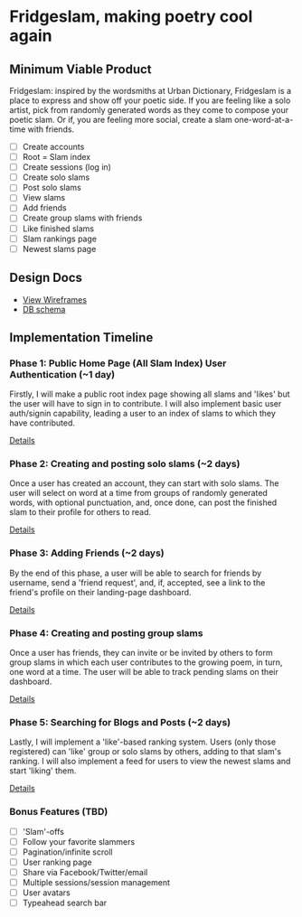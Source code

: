 # Fridgeslam, making poetry cool again


## Minimum Viable Product
Fridgeslam: inspired by the wordsmiths at Urban Dictionary, Fridgeslam is a place to express and show off your poetic side. If you are feeling like a solo artist, pick from randomly generated words as they come to compose your poetic slam. Or if, you are feeling more social, create a slam one-word-at-a-time with friends.

<!-- This is a Markdown checklist. Use it to keep track of your progress! -->

- [ ] Create accounts
- [ ] Root = Slam index
- [ ] Create sessions (log in)
- [ ] Create solo slams
- [ ] Post solo slams
- [ ] View slams
- [ ] Add friends
- [ ] Create group slams with friends
- [ ] Like finished slams
- [ ] Slam rankings page
- [ ] Newest slams page

## Design Docs
* [View Wireframes][views]
* [DB schema][schema]

[views]: ./docs/views.md
[schema]: ./docs/schema.md

## Implementation Timeline

### Phase 1: Public Home Page (All Slam Index) User Authentication (~1 day)
Firstly, I will make a public root index page showing all slams and 'likes' but the user will have to sign in to contribute. I will also implement basic user auth/signin capability, leading a user to an index of slams to which they have contributed.

[Details][phase-one]

### Phase 2: Creating and posting solo slams (~2 days)
Once a user has created an account, they can start with solo slams. The user will select on word at a time from groups of randomly generated words, with optional punctuation, and, once done, can post the finished slam to their profile for others to read.

[Details][phase-two]

### Phase 3: Adding Friends (~2 days)
By the end of this phase, a user will be able to search for friends by username, send a 'friend request', and, if, accepted, see a link to the friend's profile on their landing-page dashboard.

[Details][phase-three]

### Phase 4: Creating and posting group slams
Once a user has friends, they can invite or be invited by others to form group slams in which each user contributes to the growing poem, in turn, one word at a time. The user will be able to track pending slams on their dashboard.

[Details][phase-four]

### Phase 5: Searching for Blogs and Posts (~2 days)
Lastly, I will implement a 'like'-based ranking system. Users (only those registered) can 'like' group or solo slams by others, adding to that slam's ranking. I will also implement a feed for users to view the newest slams and start 'liking' them.

[Details][phase-five]

### Bonus Features (TBD)
- [ ] 'Slam'-offs
- [ ] Follow your favorite slammers
- [ ] Pagination/infinite scroll
- [ ] User ranking page
- [ ] Share via Facebook/Twitter/email
- [ ] Multiple sessions/session management
- [ ] User avatars
- [ ] Typeahead search bar

[phase-one]: ./docs/phases/phase1.md
[phase-two]: ./docs/phases/phase2.md
[phase-three]: ./docs/phases/phase3.md
[phase-four]: ./docs/phases/phase4.md
[phase-five]: ./docs/phases/phase5.md
